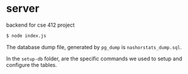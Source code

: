 # server
backend for cse 412 project
```bash
$ node index.js
```
The database dump file, generated by `pg_dump` is `nashorstats_dump.sql`.

In the `setup-db` folder, are the specific commands we used to setup and configure the tables.
